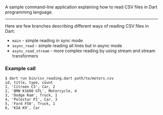 A sample command-line application explaining how to read CSV files in Dart programming language.

---

Here are few branches describing different ways of reading CSV files in Dart:

- `main` - simple reading in sync mode
- `async_read` - simple reading all lines but in async mode
- `async_read_stream` - more complex reading by using stream and stream transformers


### Example call
```
$ dart run bin/csv_reading.dart path/to/motors.csv
id, title, type, count
1, 'Citroen C3', Car, 2
2, 'BMW K1600 GTL', Motorcycle, 4
3, 'Dodge Ram', Truck, 1
4, 'Polestar P1', Car, 3
5, 'Ford F50', Truck, 1
6, 'KIA K9', Car
```

